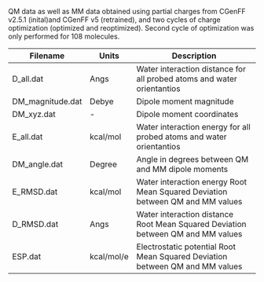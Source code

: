 QM data as well as MM data obtained using partial charges from CGenFF v2.5.1 (inital)and CGenFF v5 (retrained), and two cycles of charge optimization (optimized and reoptimized). Second cycle of optimization was only performed for 108 molecules.

| Filename         | Units      | Description                                                                     | 
|------------------|------------|---------------------------------------------------------------------------------|  
| D_all.dat        | Angs       | Water interaction distance for all probed atoms and water orientantios          |  
| DM_magnitude.dat | Debye      | Dipole moment magnitude                                                         |                    
| DM_xyz.dat       | -          | Dipole moment coordinates                                                       | 
| E_all.dat        | kcal/mol   | Water interaction energy for all probed atoms and water orientantios            |  
| DM_angle.dat     | Degree     | Angle in degrees between QM and MM dipole moments                               |
| E_RMSD.dat       | kcal/mol   | Water interaction energy Root Mean Squared Deviation between QM and MM values   |
| D_RMSD.dat       | Angs       | Water interaction distance Root Mean Squared Deviation between QM and MM values |
| ESP.dat          | kcal/mol/e | Electrostatic potential Root Mean Squared Deviation between QM and MM values    |

